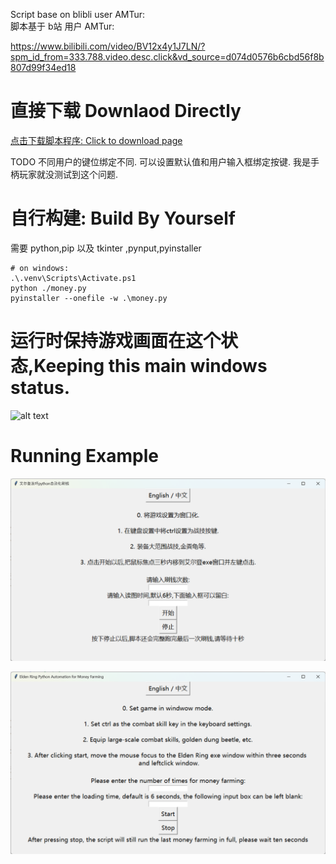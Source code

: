 Script base on blibli user AMTur:  
脚本基于 b站 用户 AMTur: 

https://www.bilibili.com/video/BV12x4y1J7LN/?spm_id_from=333.788.video.desc.click&vd_source=d074d0576b6cbd56f8b807d99f34ed18

# 直接下载 Downlaod Directly 
[点击下载脚本程序: Click to download page](./dist/money.exe)

TODO 不同用户的键位绑定不同. 可以设置默认值和用户输入框绑定按键.
我是手柄玩家就没测试到这个问题.

# 自行构建: Build By Yourself

需要 python,pip
以及 tkinter ,pynput,pyinstaller
```
# on windows:
.\.venv\Scripts\Activate.ps1
python ./money.py
pyinstaller --onefile -w .\money.py 
```
# 运行时保持游戏画面在这个状态,Keeping this main windows status.
![alt text](image.png)

# Running Example
![alt text](image-1.png)

![alt text](image-2.png)